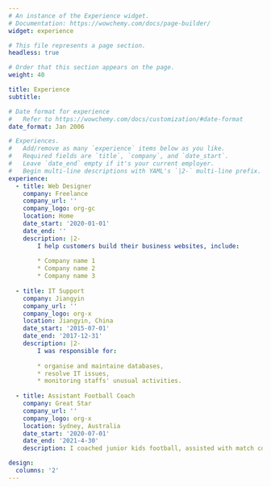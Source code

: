 ```yaml
---
# An instance of the Experience widget.
# Documentation: https://wowchemy.com/docs/page-builder/
widget: experience

# This file represents a page section.
headless: true

# Order that this section appears on the page.
weight: 40

title: Experience
subtitle:

# Date format for experience
#   Refer to https://wowchemy.com/docs/customization/#date-format
date_format: Jan 2006

# Experiences.
#   Add/remove as many `experience` items below as you like.
#   Required fields are `title`, `company`, and `date_start`.
#   Leave `date_end` empty if it's your current employer.
#   Begin multi-line descriptions with YAML's `|2-` multi-line prefix.
experience:
  - title: Web Designer
    company: Freelance
    company_url: ''
    company_logo: org-gc
    location: Home
    date_start: '2020-01-01'
    date_end: ''
    description: |2-
        I help customers build their business websites, include:
        
        * Company name 1
        * Company name 2
        * Company name 3
 
  - title: IT Support
    company: Jiangyin
    company_url: ''
    company_logo: org-x
    location: Jiangyin, China
    date_start: '2015-07-01'
    date_end: '2017-12-31'
    description: |2-
        I was responsible for:
        
        * organise and maintaine databases,
        * resolve IT issues,
        * monitoring staffs' unusual activities.
 
  - title: Assistant Football Coach
    company: Great Star
    company_url: ''
    company_logo: org-x
    location: Sydney, Australia
    date_start: '2020-07-01'
    date_end: '2021-4-30'
    description: I coached junior kids football, assisted with match coaching and training.

design:
  columns: '2'
---
```

